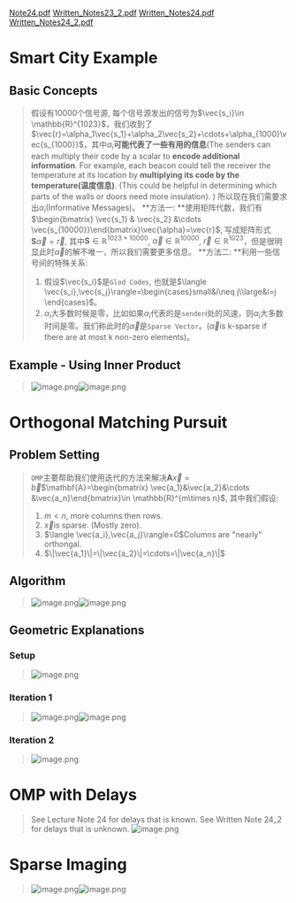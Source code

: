 [Note24.pdf](https://www.yuque.com/attachments/yuque/0/2023/pdf/12393765/1685198871600-ef19f11a-7523-45c8-a65e-7b6718eef2ed.pdf)
[Written_Notes23_2.pdf](https://www.yuque.com/attachments/yuque/0/2023/pdf/12393765/1685362412260-0df3bd80-2b2d-43da-b5ad-0bd2bc044a36.pdf)
[Written_Notes24.pdf](https://www.yuque.com/attachments/yuque/0/2023/pdf/12393765/1685362379776-6b1d94d8-8fbe-46d6-9233-c79fb76a50f2.pdf)
[Written_Notes24_2.pdf](https://www.yuque.com/attachments/yuque/0/2023/pdf/12393765/1685362379840-94dcaa4f-4e48-4d67-9a3d-1222bddb228e.pdf)

# Smart City Example
## Basic Concepts
> 假设有$10000$个信号源, 每个信号源发出的信号为$\vec{s_i}\in \mathbb{R}^{1023}$，我们收到了$\vec{r}=\alpha_1\vec{s_1}+\alpha_2\vec{s_2}+\cdots+\alpha_{1000}\vec{s_{1000}}$，其中$\alpha_i$**可能代表了一些有用的信息**(The senders can each multiply their code by a scalar to **encode additional information**. For example, each beacon could tell the receiver the temperature at its location by **multiplying its code by the temperature(温度信息)**. (This could be helpful in determining which parts of the walls or doors need more insulation).  )
> 所以现在我们需要求出$\alpha_i$(Informative Messages)。
> **方法一: **使用矩阵代数，我们有$\begin{bmatrix} \vec{s_1} & \vec{s_2} &\cdots \vec{s_{10000}}\end{bmatrix}\vec{\alpha}=\vec{r}$, 写成矩阵形式$\mathbf{S}\vec{\alpha}=\vec{r}$, 其中$\mathbf{S}\in \mathbb{R}^{1023\times 10000}$, $\vec{\alpha}\in \mathbb{R}^{10000}$, $\vec{r}\in \mathbb{R}^{1023}$，但是很明显此时$\vec{\alpha}$的解不唯一，所以我们需要更多信息。
> **方法二: **利用一些信号间的特殊关系:
> 1. 假设$\vec{s_i}$是`Glod Codes`, 也就是$\langle \vec{s_i},\vec{s_j}\rangle=\begin{cases}small&i\neq j\\large&i=j \end{cases}$。
> 2. $\alpha_i$大多数时候是零，比如如果$\alpha_i$代表的是`sender`$i$处的风速，则$\alpha_i$大多数时间是零。我们称此时的$\vec{\alpha}$是`Sparse Vector`。($\vec{\alpha}$is k-sparse if there are at most k non-zero elements)。


## Example - Using Inner Product
> ![image.png](./Orthogonal_Matching_Pursuit.assets/20230722_0954577285.png)![image.png](./Orthogonal_Matching_Pursuit.assets/20230722_0954579672.png)




# Orthogonal Matching Pursuit
## Problem Setting
> `OMP`主要帮助我们使用迭代的方法来解决$\mathbf{A}\vec{x}=\vec{b}$$\mathbf{A}=\begin{bmatrix} \vec{a_1}&\vec{a_2}&\cdots &\vec{a_n}\end{bmatrix}\in \mathbb{R}^{m\times n}$, 其中我们假设:
> 1. $m<n$, more columns then rows.
> 2. $\vec{x}$is sparse. (Mostly zero).
> 3. $\langle \vec{a_i},\vec{a_j}\rangle=0$Columns are "nearly" orthongal.
> 4. $\|\vec{a_1}\|=\|\vec{a_2}\|=\cdots=\|\vec{a_n}\|$



## Algorithm
> ![image.png](./Orthogonal_Matching_Pursuit.assets/20230722_0954576204.png)![image.png](./Orthogonal_Matching_Pursuit.assets/20230722_0954579599.png)



## Geometric Explanations
### Setup
> ![image.png](./Orthogonal_Matching_Pursuit.assets/20230722_0954572118.png)



### Iteration 1
> ![image.png](./Orthogonal_Matching_Pursuit.assets/20230722_0954573458.png)![image.png](./Orthogonal_Matching_Pursuit.assets/20230722_0954575636.png)




### Iteration 2
> ![image.png](./Orthogonal_Matching_Pursuit.assets/20230722_0954581042.png)



# OMP with Delays
> See Lecture Note 24 for delays that is known.
> See Written Note 24_2 for delays that is unknown.
> ![image.png](./Orthogonal_Matching_Pursuit.assets/20230722_0954583399.png)



# Sparse Imaging
> ![image.png](./Orthogonal_Matching_Pursuit.assets/20230722_0954583422.png)![image.png](./Orthogonal_Matching_Pursuit.assets/20230722_0954586676.png)




